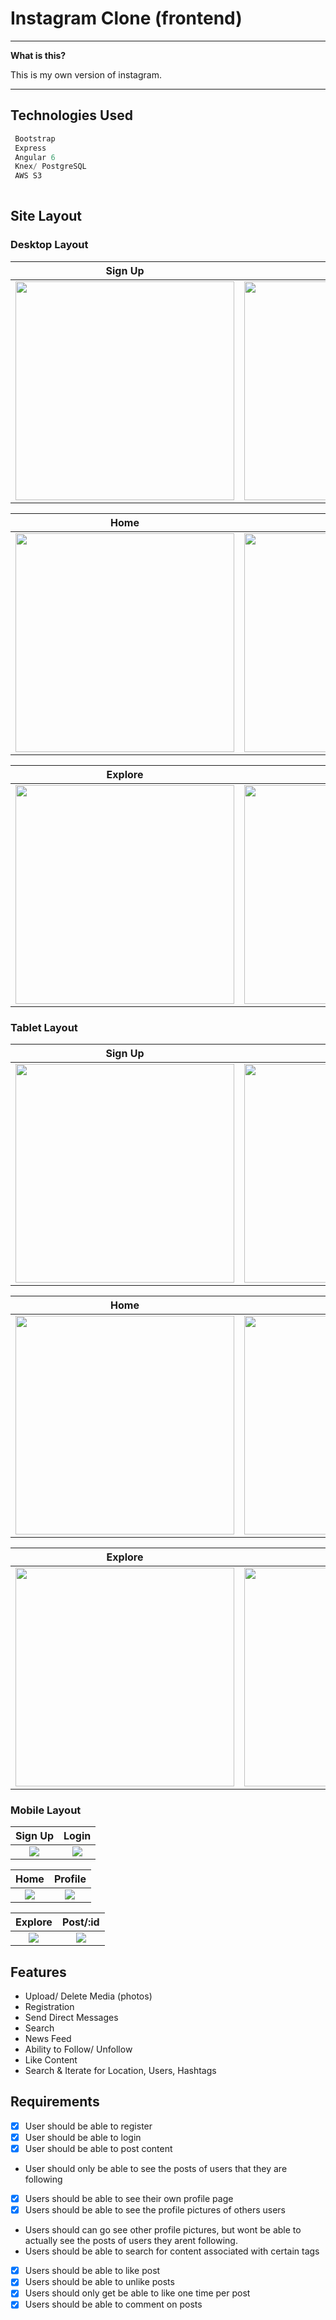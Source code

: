 # Instagram Clone (frontend)


----

**What is this?** 

This is my own version of instagram.

---


## Technologies Used

```js
 Bootstrap
 Express
 Angular 6
 Knex/ PostgreSQL
 AWS S3
 
```




## Site Layout

 ### Desktop Layout

 Sign Up            |  Login
:-------------------------:|:-------------------------:
<img height="350px" src="https://s3.us-east-2.amazonaws.com/ig-clone2019/assets/desktop/desktop-signup.png"> |  <img height="350px" src="https://s3.us-east-2.amazonaws.com/ig-clone2019/assets/desktop/desktop-login.png">

 Home           |  Profile
:-------------------------:|:-------------------------:
<img height="350px" src="https://s3.us-east-2.amazonaws.com/ig-clone2019/assets/desktop/desktop-home.png"> |  <img height="350px" src="https://s3.us-east-2.amazonaws.com/ig-clone2019/assets/desktop/desktop-profile.png">


 Explore         |  Post/:id
:-------------------------:|:-------------------------:
<img height="350px" src="https://s3.us-east-2.amazonaws.com/ig-clone2019/assets/desktop/desktop-explore.png"> |  <img height="350px" src="https://s3.us-east-2.amazonaws.com/ig-clone2019/assets/desktop/desktop-profile%3Aid.png">


### Tablet Layout

 Sign Up            |  Login
:-------------------------:|:-------------------------:
<img height="350px" src="https://s3.us-east-2.amazonaws.com/ig-clone2019/assets/tablet/tablet-signup.png">  |  <img height="350px" src="https://s3.us-east-2.amazonaws.com/ig-clone2019/assets/tablet/tablet-login.png"> 

 Home           |  Profile
:-------------------------:|:-------------------------:
<img height="350px" src="https://s3.us-east-2.amazonaws.com/ig-clone2019/assets/tablet/tablet-home.png"> |  <img height="350px" src="https://s3.us-east-2.amazonaws.com/ig-clone2019/assets/tablet/tablet-profile.png"> 


 Explore         |  Post/:id
:-------------------------:|:-------------------------:
<img height="350px" src="https://s3.us-east-2.amazonaws.com/ig-clone2019/assets/tablet/tablet-explore.png">   |  <img height="350px" src="https://s3.us-east-2.amazonaws.com/ig-clone2019/assets/tablet/tablet-post%3Aid.png"> 


### Mobile Layout


 Sign Up            |  Login
:-------------------------:|:-------------------------:
![](https://s3.us-east-2.amazonaws.com/ig-clone2019/assets/mobile/mobile-signup.png)  |  ![](https://s3.us-east-2.amazonaws.com/ig-clone2019/assets/mobile/mobile-login.png)

 Home           |  Profile
:-------------------------:|:-------------------------:
![](https://s3.us-east-2.amazonaws.com/ig-clone2019/assets/mobile/mobile-home.png)  |  ![](https://s3.us-east-2.amazonaws.com/ig-clone2019/assets/mobile/mobile-profile.png)


 Explore         |  Post/:id
:-------------------------:|:-------------------------:
![](https://s3.us-east-2.amazonaws.com/ig-clone2019/assets/mobile/mobile-explore.png)  |  ![](https://s3.us-east-2.amazonaws.com/ig-clone2019/assets/mobile/mobile-post%3Aid.png)

## Features

  * Upload/ Delete Media (photos)
  * Registration
  * Send Direct Messages
  * Search
  * News Feed
  * Ability to Follow/ Unfollow
  * Like Content
  * Search & Iterate for Location, Users, Hashtags


  ## Requirements

  - [X] User should be able to register
  - [X] User should be able to login
  - [X] User should be able to post content
  - User should only be able to see the posts of users that they are following
  - [X] Users should be able to see their own profile page
  - [X] Users should be able to see the profile pictures of others users
  - Users should can go see other profile pictures, but wont be able to actually see the posts of users they arent following.
  - Users should be able to search for content associated with certain tags
  - [X]  Users should be able to like post
  - [X] Users should be able to unlike posts
  - [X]  Users should only get be able to like one time per post
  - [X]  Users should be able to comment on posts
